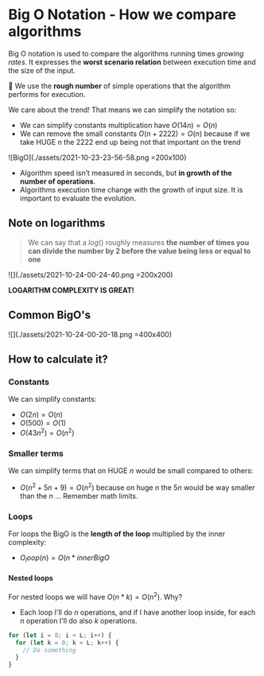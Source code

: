 # Big O Notation - How we compare algorithms

Big O notation is used to compare the algorithms running times *growing rates*. It expresses the **worst scenario relation** between execution time and the size of the input.

:round_pushpin: We use the **rough number** of simple operations that the algorithm performs for execution.

We care about the trend! That means we can simplify the notation so:
- We can simplify constants multiplication have $O(14n) = O(n)$
- We can remove the small constants $O(n + 2222) = O(n)$ because if we take HUGE n the 2222 end up being not that important on the trend

![BigO](./assets/2021-10-23-23-56-58.png  =200x100)

- Algorithm speed isn’t measured in seconds, but **in growth of the number of operations**.
- Algorithms execution time change with the growth of input size. It is important to evaluate the evolution.

## Note on logarithms
> We can say that a $log()$ roughly measures **the number of times you can divide the number by 2 before the value being less or equal to one**
> 
![](./assets/2021-10-24-00-24-40.png =200x200)

**LOGARITHM COMPLEXITY IS GREAT!**

## Common BigO's
 ![](./assets/2021-10-24-00-20-18.png =400x400)

## How to calculate it?
### Constants
We can simplify constants:
- $O(2n) = O(n)$
- $O(500) = O(1)$
- $O(43 n^2) = O(n^2)$

### Smaller terms
We can simplify terms that on HUGE $n$ would be small compared to others:
- $O(n^2 + 5n + 9) = O(n^2)$ because on huge $n$ the $5n$ would be way smaller than the $n$ ... Remember math limits.

### Loops
For loops the BigO is the **length of the loop** multiplied by the inner complexity:
- $O_loop(n) = O(n * innerBigO$

#### Nested loops
For nested loops we will have $O(n * k) = O(n^2)$. Why?
- Each loop I'll do $n$ operations, and if I have another loop inside, for each $n$ operation I'll do also $k$ operations. 
```javascript
for (let i = 0; i < L; i++) {
  for (let k = 0; k < L; k++) {
    // Do something
  }
}
```

